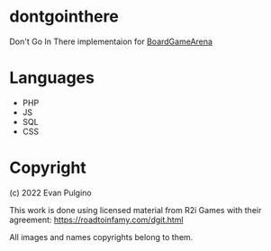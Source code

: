 # dontgointhere
Don't Go In There implementaion for [BoardGameArena](http://www.boardgamearena.com)

# Languages
- PHP
- JS
- SQL
- CSS

# Copyright
(c) 2022 Evan Pulgino

This work is done using licensed material from R2i Games with their agreement:
https://roadtoinfamy.com/dgit.html

All images and names copyrights belong to them.
